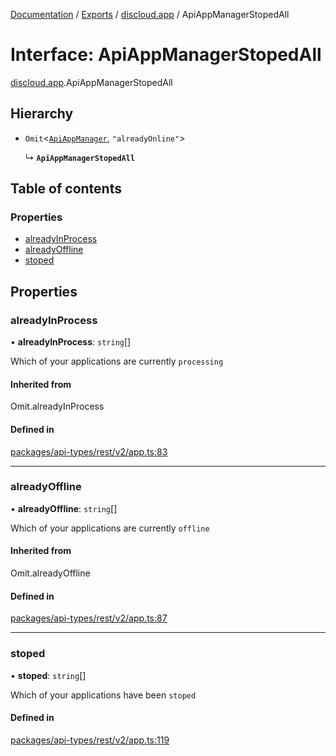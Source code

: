 [Documentation](../README.md) / [Exports](../modules.md) / [discloud.app](../modules/discloud_app.md) / ApiAppManagerStopedAll

# Interface: ApiAppManagerStopedAll

[discloud.app](../modules/discloud_app.md).ApiAppManagerStopedAll

## Hierarchy

- `Omit`\<[`ApiAppManager`](discloud_app.ApiAppManager.md), ``"alreadyOnline"``\>

  ↳ **`ApiAppManagerStopedAll`**

## Table of contents

### Properties

- [alreadyInProcess](discloud_app.ApiAppManagerStopedAll.md#alreadyinprocess)
- [alreadyOffline](discloud_app.ApiAppManagerStopedAll.md#alreadyoffline)
- [stoped](discloud_app.ApiAppManagerStopedAll.md#stoped)

## Properties

### alreadyInProcess

• **alreadyInProcess**: `string`[]

Which of your applications are currently `processing`

#### Inherited from

Omit.alreadyInProcess

#### Defined in

[packages/api-types/rest/v2/app.ts:83](https://github.com/discloud/discloud.app/blob/824e86a/packages/api-types/rest/v2/app.ts#L83)

___

### alreadyOffline

• **alreadyOffline**: `string`[]

Which of your applications are currently `offline`

#### Inherited from

Omit.alreadyOffline

#### Defined in

[packages/api-types/rest/v2/app.ts:87](https://github.com/discloud/discloud.app/blob/824e86a/packages/api-types/rest/v2/app.ts#L87)

___

### stoped

• **stoped**: `string`[]

Which of your applications have been `stoped`

#### Defined in

[packages/api-types/rest/v2/app.ts:119](https://github.com/discloud/discloud.app/blob/824e86a/packages/api-types/rest/v2/app.ts#L119)
